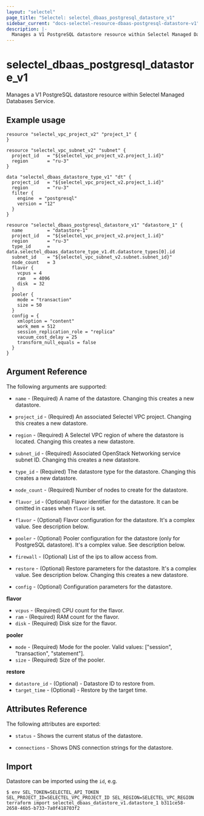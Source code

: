 ```yaml
---
layout: "selectel"
page_title: "Selectel: selectel_dbaas_postgresql_datastore_v1"
sidebar_current: "docs-selectel-resource-dbaas-postgresql-datastore-v1"
description: |-
  Manages a V1 PostgreSQL datastore resource within Selectel Managed Databases Service.
---
```


# selectel\_dbaas\_postgresql\_datastore\_v1

Manages a V1 PostgreSQL datastore resource within Selectel Managed Databases Service.

## Example usage

```hcl
resource "selectel_vpc_project_v2" "project_1" {
}

resource "selectel_vpc_subnet_v2" "subnet" {
  project_id   = "${selectel_vpc_project_v2.project_1.id}"
  region       = "ru-3"
}

data "selectel_dbaas_datastore_type_v1" "dt" {
  project_id   = "${selectel_vpc_project_v2.project_1.id}"
  region       = "ru-3"
  filter {
    engine  = "postgresql"
    version = "12"
  }
}

resource "selectel_dbaas_postgresql_datastore_v1" "datastore_1" {
  name         = "datastore-1"
  project_id   = "${selectel_vpc_project_v2.project_1.id}"
  region       = "ru-3"
  type_id      = data.selectel_dbaas_datastore_type_v1.dt.datastore_types[0].id
  subnet_id    = "${selectel_vpc_subnet_v2.subnet.subnet_id}"
  node_count   = 3
  flavor {
    vcpus = 4
    ram   = 4096
    disk  = 32
  }
  pooler {
    mode = "transaction"
    size = 50
  }
  config = {
    xmloption = "content"
    work_mem = 512
    session_replication_role = "replica"
    vacuum_cost_delay = 25
    transform_null_equals = false
  }
}
```

## Argument Reference

The following arguments are supported:

* `name` - (Required) A name of the datastore.
  Changing this creates a new datastore.

* `project_id` - (Required) An associated Selectel VPC project.
  Changing this creates a new datastore.

* `region` - (Required) A Selectel VPC region of where the datastore is located.
  Changing this creates a new datastore.

* `subnet_id` - (Required) Associated OpenStack Networking service subnet ID.
  Changing this creates a new datastore.

* `type_id` - (Required) The datastore type for the datastore.
  Changing this creates a new datastore.

* `node_count` - (Required) Number of nodes to create for the datastore.

* `flavor_id` - (Optional) Flavor identifier for the datastore. It can be omitted in cases when `flavor` is set.

* `flavor` - (Optional) Flavor configuration for the datastore. It's a complex value. See description below.

* `pooler` - (Optional) Pooler configuration for the datastore (only for PostgreSQL datastore). It's a complex value. See description below.

* `firewall` - (Optional) List of the ips to allow access from.

* `restore` - (Optional) Restore parameters for the datastore. It's a complex value. See description below.
  Changing this creates a new datastore.

* `config` - (Optional) Configuration parameters for the datastore.

**flavor**

- `vcpus` - (Required) CPU count for the flavor.
- `ram` - (Required) RAM count for the flavor.
- `disk` - (Required) Disk size for the flavor.

**pooler**

- `mode` - (Required) Mode for the pooler. Valid values: ["session", "transaction", "statement"].
- `size` - (Required) Size of the pooler.

**restore**

- `datastore_id` - (Optional) - Datastore ID to restore from.
- `target_time` - (Optional) - Restore by the target time.

## Attributes Reference

The following attributes are exported:

* `status` - Shows the current status of the datastore.

* `connections` - Shows DNS connection strings for the datastore.

## Import

Datastore can be imported using the `id`, e.g.

```shell
$ env SEL_TOKEN=SELECTEL_API_TOKEN SEL_PROJECT_ID=SELECTEL_VPC_PROJECT_ID SEL_REGION=SELECTEL_VPC_REGION terraform import selectel_dbaas_datastore_v1.datastore_1 b311ce58-2658-46b5-b733-7a0f418703f2
```
